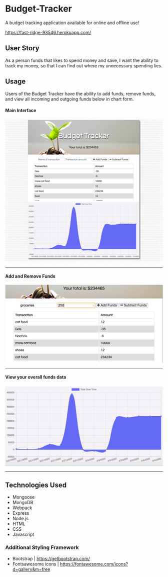 # Budget-Tracker
A budget tracking application available for online and offline use! 
<br>

https://fast-ridge-93546.herokuapp.com/


## User Story
As a person funds that likes to spend money and save, I want the ability to track my money, so that I can find out where my unnecessary spending lies.

## Usage
Users of the Budget Tracker have the ability to add funds, remove funds, and view all incoming and outgoing funds below in chart form.

#### Main Interface
![Main View](./public/images/mainView.png)
<hr>

#### Add and Remove Funds
![Add View](./public/images/addView.png)
<hr>

#### View your overall funds data
![Chart View](./public/images/chart.png)
<hr>

## Technologies Used
* Mongoose
* MongoDB
* Webpack
* Express
* Node.js
* HTML
* CSS
* Javascript


### Additional Styling Framework 
* Bootstrap | https://getbootstrap.com/
* Fontsawesome icons | https://fontawesome.com/icons?d=gallery&m=free
